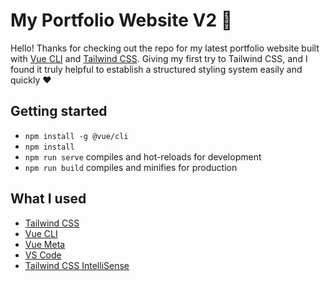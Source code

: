 # My Portfolio Website V2 :raised_hands:

Hello! Thanks for checking out the repo for my latest portfolio website built with [Vue CLI](https://cli.vuejs.org/) and [Tailwind CSS](https://tailwindcss.com/). Giving my first try to Tailwind CSS, and I found it truly helpful to establish a structured styling system easily and quickly :heart:

## Getting started
- `npm install -g @vue/cli`
- `npm install`
- `npm run serve` compiles and hot-reloads for development
- `npm run build` compiles and minifies for production

## What I used 
- [Tailwind CSS](https://tailwindcss.com/)
- [Vue CLI](https://cli.vuejs.org/)
- [Vue Meta](https://vue-meta.nuxtjs.org/)
- [VS Code](https://code.visualstudio.com/)
- [Tailwind CSS IntelliSense](https://marketplace.visualstudio.com/items?itemName=bradlc.vscode-tailwindcss)
